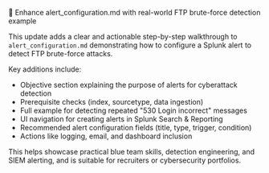 📄 Enhance alert_configuration.md with real-world FTP brute-force detection example

This update adds a clear and actionable step-by-step walkthrough to `alert_configuration.md`
demonstrating how to configure a Splunk alert to detect FTP brute-force attacks.

Key additions include:
- Objective section explaining the purpose of alerts for cyberattack detection
- Prerequisite checks (index, sourcetype, data ingestion)
- Full example for detecting repeated "530 Login incorrect" messages
- UI navigation for creating alerts in Splunk Search & Reporting
- Recommended alert configuration fields (title, type, trigger, condition)
- Actions like logging, email, and dashboard inclusion

This helps showcase practical blue team skills, detection engineering, and SIEM alerting,
and is suitable for recruiters or cybersecurity portfolios.



